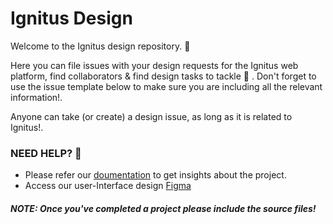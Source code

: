 # Ignitus Design

Welcome to the Ignitus design repository. 👋 

Here you can file issues with your design requests for the Ignitus web platform, find collaborators & find design tasks to tackle 💭 . Don't forget to use the issue template below to make sure you are including all the relevant information!.

Anyone can take (or create) a design issue, as long as it is related to Ignitus!.

### NEED HELP? 👋 

* Please refer our [doumentation](https://ignitus-docs.gitbook.io/ignitus/) to get insights about the project.  
* Access our user-Interface design [Figma]( https://www.figma.com/file/BrP5RowC7va50HyETZQUDA/Ignitus-Design?node-id=0%3A1)

##### NOTE: Once you've completed a project please include the source files!


